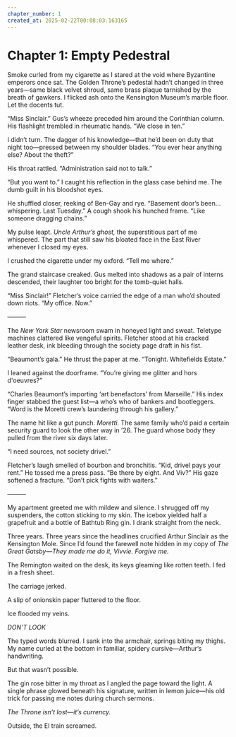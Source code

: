 ```yaml
---
chapter_number: 1
created_at: 2025-02-22T00:08:03.163165
---
```

# Chapter 1: Empty Pedestral  

Smoke curled from my cigarette as I stared at the void where Byzantine emperors once sat. The Golden Throne’s pedestal hadn’t changed in three years—same black velvet shroud, same brass plaque tarnished by the breath of gawkers. I flicked ash onto the Kensington Museum’s marble floor. Let the docents tut.  

“Miss Sinclair.” Gus’s wheeze preceded him around the Corinthian column. His flashlight trembled in rheumatic hands. “We close in ten.”  

I didn’t turn. The dagger of his knowledge—that he’d been on duty that night too—pressed between my shoulder blades. “You ever hear anything else? About the theft?”  

His throat rattled. “Administration said not to talk.”  

“But you want to.” I caught his reflection in the glass case behind me. The dumb guilt in his bloodshot eyes.  

He shuffled closer, reeking of Ben-Gay and rye. “Basement door’s been…whispering. Last Tuesday.” A cough shook his hunched frame. “Like someone dragging chains.”  

My pulse leapt. *Uncle Arthur’s ghost,* the superstitious part of me whispered. The part that still saw his bloated face in the East River whenever I closed my eyes.  

I crushed the cigarette under my oxford. “Tell me where.”  

The grand staircase creaked. Gus melted into shadows as a pair of interns descended, their laughter too bright for the tomb-quiet halls.  

“Miss Sinclair!” Fletcher’s voice carried the edge of a man who’d shouted down riots. “My office. Now.”  

———  

The *New York Star* newsroom swam in honeyed light and sweat. Teletype machines clattered like vengeful spirits. Fletcher stood at his cracked leather desk, ink bleeding through the society page draft in his fist.  

“Beaumont’s gala.” He thrust the paper at me. “Tonight. Whitefields Estate.”  

I leaned against the doorframe. “You’re giving me glitter and hors d'oeuvres?”  

“Charles Beaumont’s importing ‘art benefactors’ from Marseille.” His index finger stabbed the guest list—a who’s who of bankers and bootleggers. “Word is the Moretti crew’s laundering through his gallery.”  

The name hit like a gut punch. *Moretti.* The same family who’d paid a certain security guard to look the other way in ’26. The guard whose body they pulled from the river six days later.  

“I need sources, not society drivel.”  

Fletcher’s laugh smelled of bourbon and bronchitis. “Kid, drivel pays your rent.” He tossed me a press pass. “Be there by eight. And Viv?” His gaze softened a fracture. “Don’t pick fights with waiters.”  

———  

My apartment greeted me with mildew and silence. I shrugged off my suspenders, the cotton sticking to my skin. The icebox yielded half a grapefruit and a bottle of Bathtub Ring gin. I drank straight from the neck.  

Three years. Three years since the headlines crucified Arthur Sinclair as the Kensington Mole. Since I’d found the farewell note hidden in my copy of *The Great Gatsby*—*They made me do it, Vivvie. Forgive me.*  

The Remington waited on the desk, its keys gleaming like rotten teeth. I fed in a fresh sheet.  

The carriage jerked.  

A slip of onionskin paper fluttered to the floor.  

Ice flooded my veins.  

*DON’T LOOK*  

The typed words blurred. I sank into the armchair, springs biting my thighs. My name curled at the bottom in familiar, spidery cursive—Arthur’s handwriting.  

But that wasn’t possible.  

The gin rose bitter in my throat as I angled the page toward the light. A single phrase glowed beneath his signature, written in lemon juice—his old trick for passing me notes during church sermons.  

*The Throne isn’t lost—it’s currency.*  

Outside, the El train screamed.